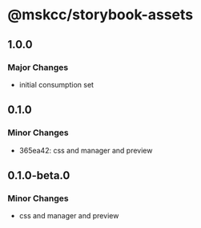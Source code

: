 # @mskcc/storybook-assets

## 1.0.0

### Major Changes

- initial consumption set

## 0.1.0

### Minor Changes

- 365ea42: css and manager and preview

## 0.1.0-beta.0

### Minor Changes

- css and manager and preview

